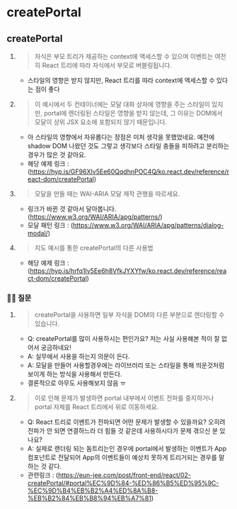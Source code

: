 # createPortal 

## createPortal
1. >  자식은 부모 트리가 제공하는 context에 액세스할 수 있으며 이벤트는 여전히 React 트리에 따라 자식에서 부모로 버블링됩니다.
   - 스타일의 영향은 받지 않지만, React 트리를 따라 context에 엑세스할 수 있다는 점이 좋다
2. > 이 예시에서 두 컨테이너에는 모달 대화 상자에 영향을 주는 스타일이 있지만, portal에 렌더링된 스타일은 영향을 받지 않는데, 그 이유는 DOM에서 모달이 상위 JSX 요소에 포함되지 않기 때문입니다.
   - 아 스타일의 영향에서 자유롭다는 장점은 미처 생각을 못했었네요. 예전에 shadow DOM 나왔던 것도 그렇고 생각보다 스타일 충돌을 피하려고 분리하는 경우가 많은 것 같아요.
   - 해당 예제 링크 : (https://hyp.is/GF96XIv5Ee60QqdhnPOC4Q/ko.react.dev/reference/react-dom/createPortal)
3. > 모달을 만들 때는 WAI-ARIA 모달 제작 관행을 따르세요.
   - 링크가 바뀐 것 같아서 달아봅니다. (https://www.w3.org/WAI/ARIA/apg/patterns/) 
   - 모달 패턴 링크 : (https://www.w3.org/WAI/ARIA/apg/patterns/dialog-modal/)
4. > 지도 예시를 통한 createPortal의 다른 사용법
   - 해당 예제 링크 : (https://hyp.is/hrfq1Iv5Ee6h8VfkJYXYfw/ko.react.dev/reference/react-dom/createPortal)

### 🤷‍♀️ 질문
1. > createPortal을 사용하면 일부 자식을 DOM의 다른 부분으로 렌더링할 수 있습니다.
   - Q: createPortal를 많이 사용하시는 편인가요? 저는 사실 사용해본 적이 잘 없어서 궁금하네요!
   - A: 실무에서 사용을 하는지 의문이 든다.
   - A: 모달을 만들어 사용할경우에는 라이브러리 또는 스타일을 통해 띄운것처럼 보이게 하는 방식을 사용해서 만든다.
   - 결론적으로 아무도 사용해보지 않음 ㅠ
2. > 이로 인해 문제가 발생하면 portal 내부에서 이벤트 전파를 중지하거나 portal 자체를 React 트리에서 위로 이동하세요.
   - Q: React 트리로 이벤트가 전파되면 어떤 문제가 발생할 수 있을까요? 오히려 전파가 안 되면 연결하느라 더 힘들 것 같은데 사용하시다가 문제 겪으신 분 있나요?
   - A: 실제로 랜더링 되는 돔트리는인 경우에 portal에서 발생하는 이벤트가 App컴포넌트로 전달되어 App의 이벤트들이 예상치 못하게 트리거되는 경우를 말하는 것 같다.
   - 관련링크 : (https://eun-jee.com/post/front-end/react/02-createPortal/#portal%EC%9D%84-%ED%86%B5%ED%95%9C-%EC%9D%B4%EB%B2%A4%ED%8A%B8-%EB%B2%84%EB%B8%94%EB%A7%81)
